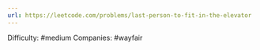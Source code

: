 ```yaml
---
url: https://leetcode.com/problems/last-person-to-fit-in-the-elevator
---
```


Difficulty: #medium
Companies: #wayfair